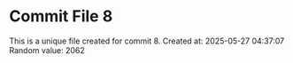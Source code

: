 # Commit File 8

This is a unique file created for commit 8.
Created at: 2025-05-27 04:37:07
Random value: 2062
